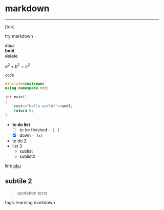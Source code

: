 # markdown
---
[toc]

try markdown

*italic*  
**bold**  
~~delete~~

$a^2+b^2=c^2$

`code`

```cpp
#include<iostream>
using namespace std;

int main()
{
    cout<<"hello world!"<<endl;
	return 0;
}
```


- **to do list**
    - [ ] to be finished `- [ ]`
    - [x] down           `- [x]`
- to do 2
- list 3
    - sublist
    - sublist2

link [pku](http://www.pku.edu.cn)
## subtile 2

> quotation texts

tags: learning markdown
